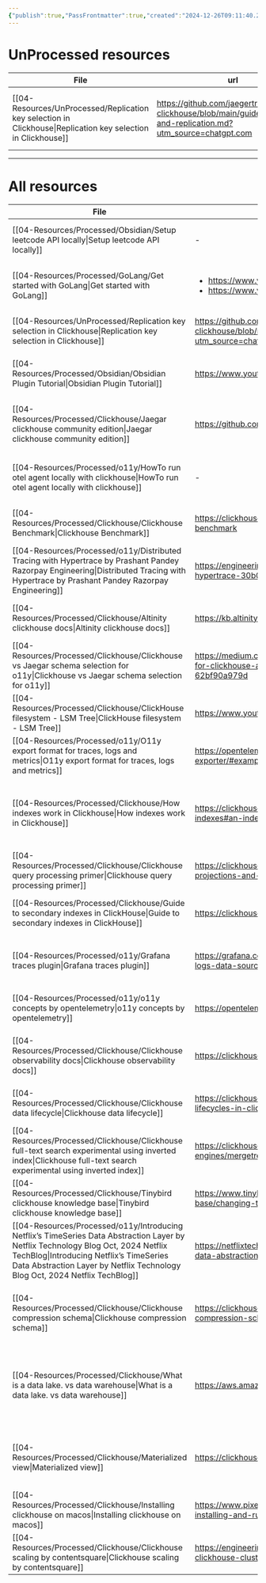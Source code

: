 ```yaml
---
{"publish":true,"PassFrontmatter":true,"created":"2024-12-26T09:11:40.203+05:30","updated":"2024-12-26T11:45:44.585+05:30"}
---
```



# UnProcessed resources
| File                                                                                                             | url                                                                                                                   | Description                                                   | type    | tags                                                                             | Date                        |
| ---------------------------------------------------------------------------------------------------------------- | --------------------------------------------------------------------------------------------------------------------- | ------------------------------------------------------------- | ------- | -------------------------------------------------------------------------------- | --------------------------- |
| [[04-Resources/UnProcessed/Replication key selection in Clickhouse\|Replication key selection in Clickhouse]] | https://github.com/jaegertracing/jaeger-clickhouse/blob/main/guide-sharding-and-replication.md?utm_source=chatgpt.com | Replication key chosen in Jaegar clickhouse community edition | Article | <ul><li>Database/Clickhouse</li><li>Database/Clickhouse/ReplicationKey</li></ul> | 1:05 PM - December 20, 2024 |




---
# All resources
| File                                                                                                                                                                                                                                                                  | url                                                                                                                     | Description                                                                                                                                             | type    | tags                                                                                                     | Date                         |
| --------------------------------------------------------------------------------------------------------------------------------------------------------------------------------------------------------------------------------------------------------------------- | ----------------------------------------------------------------------------------------------------------------------- | ------------------------------------------------------------------------------------------------------------------------------------------------------- | ------- | -------------------------------------------------------------------------------------------------------- | ---------------------------- |
| [[04-Resources/Processed/Obsidian/Setup leetcode API locally\|Setup leetcode API locally]]                                                                                                                                                                         | \-                                                                                                                      | How to setup leetcode API locally                                                                                                                       | Guide   | <ul><li>leetcode/setup</li></ul>                                                                         | 8:08 PM - December 29, 2024  |
| [[04-Resources/Processed/GoLang/Get started with GoLang\|Get started with GoLang]]                                                                                                                                                                                 | <ul><li>https://www.youtube.com/watch?v=yyUHQIec83I</li><li>https://www.youtube.com/watch?v=XCZWyN9ZbEQ</li></ul>       | A Crash course on how to start understanding GoLang                                                                                                     | Video   | <ul><li>go</li><li>ProgrammingLanguages/go</li><li>CrashCourse</li></ul>                                 | 1:20 PM - December 26, 2024  |
| [[04-Resources/UnProcessed/Replication key selection in Clickhouse\|Replication key selection in Clickhouse]]                                                                                                                                                      | https://github.com/jaegertracing/jaeger-clickhouse/blob/main/guide-sharding-and-replication.md?utm_source=chatgpt.com   | Replication key chosen in Jaegar clickhouse community edition                                                                                           | Article | <ul><li>Database/Clickhouse</li><li>Database/Clickhouse/ReplicationKey</li></ul>                         | 1:05 PM - December 20, 2024  |
| [[04-Resources/Processed/Obsidian/Obsidian Plugin Tutorial\|Obsidian Plugin Tutorial]]                                                                                                                                                                             | https://www.youtube.com/watch?v=AgXa03ZxJ88                                                                             | \-                                                                                                                                                      | Video   | <ul><li>Obsidian</li><li>Typescript</li></ul>                                                            | 11:00 AM - December 19, 2024 |
| [[04-Resources/Processed/Clickhouse/Jaegar clickhouse community edition\|Jaegar clickhouse community edition]]                                                                                                                                                     | https://github.com/jaegertracing/jaeger-clickhouse                                                                      | Jaegar community edition impl of clickhouse can be used as reference                                                                                    | Article | <ul><li>Database/Clickhouse</li><li>O11y/Jaegar</li><li>O11y/Jaegar/RemoteStorage</li><li>grpc</li></ul> | 3:49 PM - December 09, 2024  |
| [[04-Resources/Processed/o11y/HowTo run otel agent locally with clickhouse\|HowTo run otel agent locally with clickhouse]]                                                                                                                                         | \-                                                                                                                      | Otel agent with clickhouse                                                                                                                              | Guide   | <ul><li>Database/Clickhouse</li><li>otel</li><li>docker</li></ul>                                        | 4:48 PM - December 06, 2024  |
| [[04-Resources/Processed/Clickhouse/Clickhouse Benchmark\|Clickhouse Benchmark]]                                                                                                                                                                                   | https://clickhouse.com/docs/en/operations/utilities/clickhouse-benchmark                                                | clickhouse read path benchmarking tool                                                                                                                  | Article | <ul><li>Database/Clickhouse</li><li>Benchmark</li></ul>                                                  | 9:21 AM - December 04, 2024  |
| [[04-Resources/Processed/o11y/Distributed Tracing with Hypertrace  by Prashant Pandey  Razorpay Engineering\|Distributed Tracing with Hypertrace  by Prashant Pandey  Razorpay Engineering]]                                                                       | https://engineering.razorpay.com/distributed-tracing-with-hypertrace-30b0334d0c0b                                       | How Pinot and hypertrace is used in razorpay                                                                                                            | Article | \-                                                                                                       | 7:35 PM - December 02, 2024  |
| [[04-Resources/Processed/Clickhouse/Altinity clickhouse docs\|Altinity clickhouse docs]]                                                                                                                                                                           | https://kb.altinity.com/altinity-kb-schema-design/                                                                      | Master doc for how to run clickhouse at scale                                                                                                           | Article | \-                                                                                                       | 7:35 PM - December 02, 2024  |
| [[04-Resources/Processed/Clickhouse/Clickhouse vs Jaegar schema selection for o11y\|Clickhouse vs Jaegar schema selection for o11y]]                                                                                                                               | https://medium.com/jaegertracing/making-design-decisions-for-clickhouse-as-a-core-storage-backend-in-jaeger-62bf90a979d | Benchmaking default scehmas of clickhouse and jaegar                                                                                                    | Article | \-                                                                                                       | 7:35 PM - December 02, 2024  |
| [[04-Resources/Processed/Clickhouse/ClickHouse filesystem - LSM Tree\|ClickHouse filesystem - LSM Tree]]                                                                                                                                                           | https://www.youtube.com/watch?v=I6jB0nM9SKU                                                                             | \-                                                                                                                                                      | Video   | \-                                                                                                       | 7:35 PM - December 02, 2024  |
| [[04-Resources/Processed/o11y/O11y  export format for traces, logs and metrics\|O11y  export format for traces, logs and metrics]]                                                                                                                                 | https://opentelemetry.io/docs/specs/otel/protocol/file-exporter/#examples                                               | Json format                                                                                                                                             | Article | \-                                                                                                       | 7:35 PM - December 02, 2024  |
| [[04-Resources/Processed/Clickhouse/How indexes work in Clickhouse\|How indexes work in Clickhouse]]                                                                                                                                                               | https://clickhouse.com/docs/en/optimize/sparse-primary-indexes#an-index-design-for-massive-data-scales                  | Guide on how to create indexes in clickhouseExplains where to use indexes / materialized views/ projections and how they work                           | Article | \-                                                                                                       | 7:35 PM - December 02, 2024  |
| [[04-Resources/Processed/Clickhouse/Clickhouse query processing primer\|Clickhouse query processing primer]]                                                                                                                                                       | https://clickhouse.com/blog/clickhouse-faster-queries-with-projections-and-primary-indexes                              | How to write proper queries in ClickHouse                                                                                                               | Article | \-                                                                                                       | 7:35 PM - December 02, 2024  |
| [[04-Resources/Processed/Clickhouse/Guide to secondary indexes in ClickHouse\|Guide to secondary indexes in ClickHouse]]                                                                                                                                           | https://clickhouse.com/docs/en/optimize/skipping-indexes                                                                | \-                                                                                                                                                      | Article | \-                                                                                                       | 7:35 PM - December 02, 2024  |
| [[04-Resources/Processed/o11y/Grafana traces plugin\|Grafana traces plugin]]                                                                                                                                                                                       | https://grafana.com/developers/plugin-tools/tutorials/build-a-logs-data-source-plugin#logs-data-frame-format            | Grafana has an out of the box plugin to query traces, but it needs some specific columns to be present                                                  | Article | \-                                                                                                       | 7:35 PM - December 02, 2024  |
| [[04-Resources/Processed/o11y/o11y concepts by opentelemetry\|o11y concepts by opentelemetry]]                                                                                                                                                                     | https://opentelemetry.io/docs/concepts/                                                                                 | Basic concepts refresher                                                                                                                                | Article | \-                                                                                                       | 7:35 PM - December 02, 2024  |
| [[04-Resources/Processed/Clickhouse/Clickhouse observability docs\|Clickhouse observability docs]]                                                                                                                                                                 | https://clickhouse.com/docs/en/observability                                                                            | How o11y is done in clickhouse, Engineering blog on how o11y is done with Clickhouse                                                                    | Article | \-                                                                                                       | 7:35 PM - December 02, 2024  |
| [[04-Resources/Processed/Clickhouse/Clickhouse data lifecycle\|Clickhouse data lifecycle]]                                                                                                                                                                         | https://clickhouse.com/blog/using-ttl-to-manage-data-lifecycles-in-clickhouse                                           | You can auto move data from hot to cold store based on size                                                                                             | Article | \-                                                                                                       | 7:35 PM - December 02, 2024  |
| [[04-Resources/Processed/Clickhouse/Clickhouse full-text search experimental using inverted index\|Clickhouse full-text search experimental using inverted index]]                                                                                                 | https://clickhouse.com/docs/en/engines/table-engines/mergetree-family/invertedindexes                                   | Experimental feature that shouldn’t be used in prod                                                                                                     | Article | \-                                                                                                       | 7:35 PM - December 02, 2024  |
| [[04-Resources/Processed/Clickhouse/Tinybird clickhouse knowledge base\|Tinybird clickhouse knowledge base]]                                                                                                                                                       | https://www.tinybird.co/clickhouse/knowledge-base/changing-ttls                                                         | Clickhouse Performance related details                                                                                                                  | Article | \-                                                                                                       | 7:35 PM - December 02, 2024  |
| [[04-Resources/Processed/o11y/Introducing Netflix’s TimeSeries Data Abstraction Layer  by Netflix Technology Blog  Oct, 2024  Netflix TechBlog\|Introducing Netflix’s TimeSeries Data Abstraction Layer  by Netflix Technology Blog  Oct, 2024  Netflix TechBlog]] | https://netflixtechblog.com/introducing-netflix-timeseries-data-abstraction-layer-31552f6326f8                          | How Netflix handles eventstore data. They store it in cassandra                                                                                         | Article | \-                                                                                                       | 7:35 PM - December 02, 2024  |
| [[04-Resources/Processed/Clickhouse/Clickhouse compression schema\|Clickhouse compression schema]]                                                                                                                                                                 | https://clickhouse.com/blog/optimize-clickhouse-codecs-compression-schema                                               | Queries run a lot fasted when data is compressed. Higher CPU utilization is ok as disk reads are more expensive                                         | Article | \-                                                                                                       | 7:35 PM - December 02, 2024  |
| [[04-Resources/Processed/Clickhouse/What is a data lake. vs data warehouse\|What is a data lake. vs data warehouse]]                                                                                                                                               | https://aws.amazon.com/what-is/data-lake/                                                                               | data warehouse stores data in structured / semi structured format so that it can be queried easily. Data lake contains unstructured data and lots of it | Article | \-                                                                                                       | 7:35 PM - December 02, 2024  |
| [[04-Resources/Processed/Clickhouse/Materialized view\|Materialized view]]                                                                                                                                                                                         | https://clickhouse.com/docs/en/materialized-view                                                                        | Materialized views allow users to shift the cost of computation from query time to insert time, resulting in faster SELECT queries.                     | Article | \-                                                                                                       | 7:35 PM - December 02, 2024  |
| [[04-Resources/Processed/Clickhouse/Installing clickhouse on macos\|Installing clickhouse on macos]]                                                                                                                                                               | https://www.pixelstech.net/article/1676120999-A-guide-on-installing-and-running-Clickhouse-on-macOS                     | \-                                                                                                                                                      | Article | \-                                                                                                       | 7:35 PM - December 02, 2024  |
| [[04-Resources/Processed/Clickhouse/Clickhouse scaling by contentsquare\|Clickhouse scaling by contentsquare]]                                                                                                                                                     | https://engineering.contentsquare.com/2022/scaling-out-clickhouse-cluster/                                              | \-                                                                                                                                                      | Article | \-                                                                                                       | 7:35 PM - December 02, 2024  |

